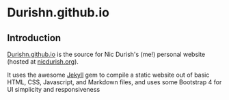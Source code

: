 Durishn.github.io
======

Introduction
------------

[Durishn.github.io](https://github.com/Durishn/Durishn.github.io)
is the source for Nic Durish's (me!) personal website (hosted at [nicdurish.org](https://nicdurish.org)).

It uses the awesome [Jekyll](http://jekyllrb.com/) gem to compile a static website out of basic
HTML, CSS, Javascript, and Markdown files, and uses some Bootstrap 4 for UI simplicity and responsiveness
